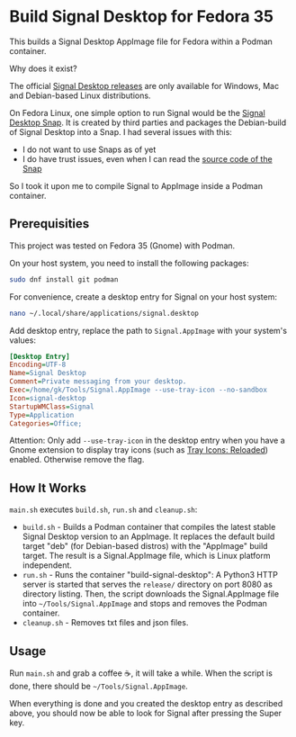 Build Signal Desktop for Fedora 35
==================================

This builds a Signal Desktop AppImage file for Fedora within a Podman container.

Why does it exist?

The official [Signal Desktop releases](https://signal.org/download/) are only available for Windows, Mac and Debian-based Linux distributions. 

On Fedora Linux, one simple option to run Signal would be the [Signal Desktop Snap](https://snapcraft.io/signal-desktop). It is created by third parties and packages the Debian-build of Signal Desktop into a Snap. I had several issues with this: 

- I do not want to use Snaps as of yet
- I do have trust issues, even when I can read the [source code of the Snap](https://github.com/snapcrafters/signal-desktop)

So I took it upon me to compile Signal to AppImage inside a Podman container.

Prerequisities
--------------

This project was tested on Fedora 35 (Gnome) with Podman.

On your host system, you need to install the following packages:

```bash
sudo dnf install git podman
```

For convenience, create a desktop entry for Signal on your host system:

```bash
nano ~/.local/share/applications/signal.desktop
```

Add desktop entry, replace the path to `Signal.AppImage` with your system's values:

```ini
[Desktop Entry]
Encoding=UTF-8
Name=Signal Desktop
Comment=Private messaging from your desktop.
Exec=/home/gk/Tools/Signal.AppImage --use-tray-icon --no-sandbox
Icon=signal-desktop
StartupWMClass=Signal
Type=Application
Categories=Office;
```

Attention: Only add `--use-tray-icon` in the desktop entry when you have a Gnome extension to display tray icons (such as [Tray Icons: Reloaded](https://github.com/MartinPL/Tray-Icons-Reloaded)) enabled. Otherwise remove the flag.

How It Works
------------

`main.sh` executes `build.sh`, `run.sh` and `cleanup.sh`:

- `build.sh` - Builds a Podman container that compiles the latest stable Signal Desktop version to an AppImage. It replaces the default build target "deb" (for Debian-based distros) with the "AppImage" build target. The result is a Signal.AppImage file, which is Linux platform independent.
- `run.sh` - Runs the container "build-signal-desktop": A Python3 HTTP server is started that serves the `release/` directory on port 8080 as directory listing. Then, the script downloads the Signal.AppImage file into `~/Tools/Signal.AppImage` and stops and removes the Podman container.
- `cleanup.sh` - Removes txt files and json files.

Usage
-----

Run `main.sh` and grab a coffee ☕, it will take a while. When the script is done, there should be `~/Tools/Signal.AppImage`.

When everything is done and you created the desktop entry as described above, you should now be able to look for Signal after pressing the Super key.
